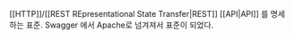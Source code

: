[[HTTP]]/[[REST REpresentational State Transfer|REST]] [[API|API]] 를 명세하는 표준. Swagger 에서 Apache로 넘겨져서 표준이 되었다.